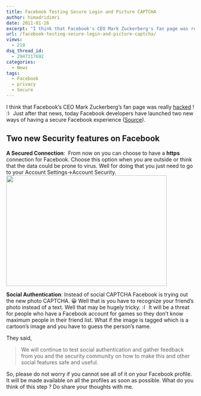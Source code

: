 ```yaml
---
title: Facebook Testing Secure Login and Picture CAPTCHA
author: himadridimri
date: 2011-01-26
excerpt: "I think that Facebook's CEO Mark Zuckerberg's fan page was really hacked ! :) Just after that news, today Facebook developers have launched two new ways of having a secure Facebook experience."
url: /facebook-testing-secure-login-and-picture-captcha/
views:
  - 219
dsq_thread_id:
  - 2947117692
categories:
  - News
tags:
  - Facebook
  - privacy
  - Secure
---
```

I think that Facebook&#8217;s CEO Mark Zuckerberg&#8217;s fan page was really <a href="http://fbknol.com/was-mark-zuckerbergs-facebook-profile-hacked/" onclick="_gaq.push(['_trackEvent', 'outbound-article', 'http://fbknol.com/was-mark-zuckerbergs-facebook-profile-hacked/', 'hacked']);" >hacked</a> ! <img src="http://devilsworkshop.org/wp-includes/images/smilies/simple-smile.png" alt=":)" class="wp-smiley" style="height: 1em; max-height: 1em;" /> Just after that news, today Facebook developers have launched two new ways of having a secure Facebook experience (<a href="http://blog.facebook.com/blog.php?post=486790652130" onclick="_gaq.push(['_trackEvent', 'outbound-article', 'http://blog.facebook.com/blog.php?post=486790652130', 'Source']);" >Source</a>).

## Two new Security features on Facebook

**A Secured Connection**:  From now on you can choose to have a **https** connection for Facebook. Choose this option when you are outside or think that the data could be prone to virus. Well for doing that you just need to go to your Account Settings->Account Security.  
<span style="font-weight: normal"><a href="http://fbknol.com/facebook-testing-secure-login-and-picture-captcha/secure-login/" onclick="_gaq.push(['_trackEvent', 'outbound-article', 'http://fbknol.com/facebook-testing-secure-login-and-picture-captcha/secure-login/', '']);" rel="attachment wp-att-5368"><img class="alignnone size-full wp-image-5368" src="http://cdn.devilsworkshop.org/files/2011/01/Secure-Login.png" alt="" width="429" height="295" /></a></span>

**Social Authentication**: Instead of social CAPTCHA Facebook is trying out the new photo CAPTCHA. 😀 Well that is you have to recognize your friend&#8217;s photo instead of a text. Well that may be hugely tricky. <img src="http://devilsworkshop.org/wp-includes/images/smilies/frownie.png" alt=":(" class="wp-smiley" style="height: 1em; max-height: 1em;" /> It will be a threat for people who have a Facebook account for games so they don&#8217;t know maximum people in their friend list. What if the image is tagged which is a cartoon&#8217;s image and you have to guess the person&#8217;s name.

They said,

> We will continue to test social authentication and gather feedback from you and the security community on how to make this and other social features safe and useful.

So, please do not worry if you cannot see all of it on your Facebook profile. It will be made available on all the profiles as soon as possible. What do you think of this step ? Do share your thoughts with me.
